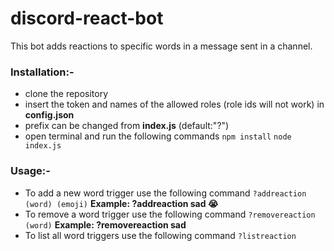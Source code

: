 # discord-react-bot
This bot adds reactions to specific words in a message sent in a channel.

### Installation:-
- clone the repository
- insert the token and names of the allowed roles (role ids will not work) in **config.json**
- prefix can be changed from **index.js** (default:"?")
- open terminal and run the following commands
`npm install`
`node index.js`

### Usage:-
- To add a new word trigger use the following command
`?addreaction (word) (emoji)`
**Example: ?addreaction sad 😭**
- To remove a word trigger use the following command
`?removereaction (word)`
**Example: ?removereaction sad**
- To list all word triggers use the following command
`?listreaction`
